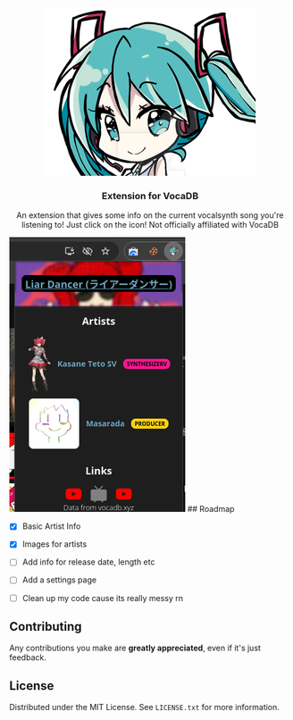 <a id="readme-top"></a>


<!-- PROJECT LOGO -->
<br />
<div align="center">
  <a href="https://github.com/othneildrew/Best-README-Template">
    <img src="extension.png" alt="Logo">
  </a>

  <h3 align="center">Extension for VocaDB</h3>

  <p align="center">
    An extension that gives some info on the current vocalsynth song you're listening to! Just click on the icon!
    Not officially affiliated with VocaDB
</div>

<img src="assets/Screenshots/Screenshot_20241128_144447.png" alt="Screenshot of the extension">
<!-- ROADMAP -->
## Roadmap

- [x] Basic Artist Info
- [x] Images for artists
- [ ] Add info for release date, length etc
- [ ] Add a settings page
- [ ] Clean up my code cause its really messy rn


<!-- CONTRIBUTING -->
## Contributing

Any contributions you make are **greatly appreciated**, even if it's just feedback.


<!-- LICENSE -->
## License

Distributed under the MIT License. See `LICENSE.txt` for more information.
